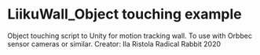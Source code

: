 # LiikuWall_Object touching example

Object touching script to Unity for motion tracking wall. To use with Orbbec sensor cameras or similar.
Creator: Ila Ristola
Radical Rabbit 2020

